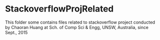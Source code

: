 # StackoverflowProjRelated
This folder some contains files related to stackoverflow project conducted by Chaoran Huang at Sch. of Comp Sci & Engg, UNSW, Australia, since Sept., 2015

